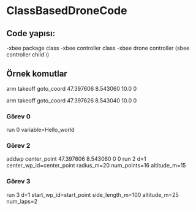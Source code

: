 # ClassBasedDroneCode

## Code yapısı:
-xbee package class
-xbee controller class
-xbee drone controller (sbee controller child`ı)


## Örnek komutlar
arm
takeoff
goto_coord 47.397606 8.543060 10.0 0

arm
takeoff
goto_coord 47.397626 8.543040 10.0 0

### Görev 0
run 0 variable=Hello_world
### Görev 2
addwp center_point 47.397606 8.543060 0 0
run 2 d=1 center_wp_id=center_point radius_m=20 num_points=16 altitude_m=15
### Görev 3
run 3 d=1 start_wp_id=start_point side_length_m=100 altitude_m=25 num_laps=2